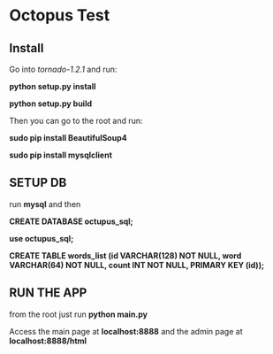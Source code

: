 # Octopus Test


## Install

Go into _tornado-1.2.1_ and run:

**python setup.py install**

**python setup.py build**


Then you can go to the root and run:

**sudo pip install BeautifulSoup4**

**sudo pip install mysqlclient**




## SETUP DB
run **mysql** and then

**CREATE DATABASE octupus_sql;**

**use octupus_sql;**

**CREATE TABLE words_list (id VARCHAR(128) NOT NULL, word VARCHAR(64) NOT NULL, count INT NOT NULL, PRIMARY KEY (id));**



## RUN THE APP
from the root just run **python main.py**

Access the main page at **localhost:8888** and the admin page at **localhost:8888/html**
